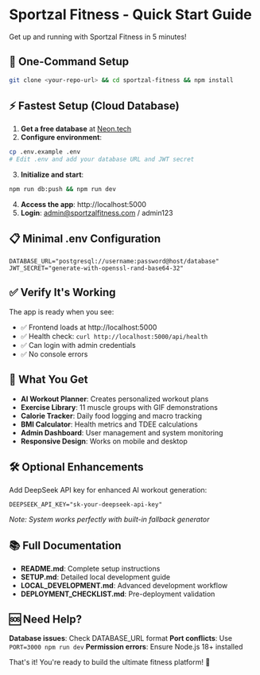 # Sportzal Fitness - Quick Start Guide

Get up and running with Sportzal Fitness in 5 minutes!

## 🚀 One-Command Setup

```bash
git clone <your-repo-url> && cd sportzal-fitness && npm install
```

## ⚡ Fastest Setup (Cloud Database)

1. **Get a free database** at [Neon.tech](https://neon.tech)
2. **Configure environment**:
```bash
cp .env.example .env
# Edit .env and add your database URL and JWT secret
```

3. **Initialize and start**:
```bash
npm run db:push && npm run dev
```

4. **Access the app**: http://localhost:5000
5. **Login**: admin@sportzalfitness.com / admin123

## 📋 Minimal .env Configuration

```env
DATABASE_URL="postgresql://username:password@host/database"
JWT_SECRET="generate-with-openssl-rand-base64-32"
```

## ✅ Verify It's Working

The app is ready when you see:
- ✅ Frontend loads at http://localhost:5000
- ✅ Health check: `curl http://localhost:5000/api/health`
- ✅ Can login with admin credentials
- ✅ No console errors

## 🎯 What You Get

- **AI Workout Planner**: Creates personalized workout plans
- **Exercise Library**: 11 muscle groups with GIF demonstrations  
- **Calorie Tracker**: Daily food logging and macro tracking
- **BMI Calculator**: Health metrics and TDEE calculations
- **Admin Dashboard**: User management and system monitoring
- **Responsive Design**: Works on mobile and desktop

## 🛠 Optional Enhancements

Add DeepSeek API key for enhanced AI workout generation:
```env
DEEPSEEK_API_KEY="sk-your-deepseek-api-key"
```
*Note: System works perfectly with built-in fallback generator*

## 📚 Full Documentation

- **README.md**: Complete setup instructions
- **SETUP.md**: Detailed local development guide  
- **LOCAL_DEVELOPMENT.md**: Advanced development workflow
- **DEPLOYMENT_CHECKLIST.md**: Pre-deployment validation

## 🆘 Need Help?

**Database issues**: Check DATABASE_URL format
**Port conflicts**: Use `PORT=3000 npm run dev`
**Permission errors**: Ensure Node.js 18+ installed

That's it! You're ready to build the ultimate fitness platform! 💪